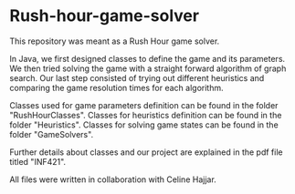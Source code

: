 # Rush-hour-game-solver
This repository was meant as a Rush Hour game solver. 

In Java, we first designed classes to define the game and its parameters.
We then tried solving the game with a straight forward algorithm of graph search. 
Our last step consisted of trying out different heuristics and comparing the game resolution times for each algorithm. 

Classes used for game parameters definition can be found in the folder "RushHourClasses".
Classes for heuristics definition can be found in the folder "Heuristics".
Classes for solving game states can be found in the folder "GameSolvers".

Further details about classes and our project are explained in the pdf file titled "INF421".

All files were written in collaboration with Celine Hajjar. 

